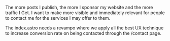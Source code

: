 The more posts I publish, the more I sponsor my website and the more traffic I Get.
I want to make more visible and immediately relevant for people to contact me for the services I may offer to them.

The index.astro needs a revampo where we apply all the best UX technique to increase conversion rate on being contacted through the /contact page.